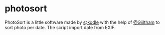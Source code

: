 # photosort

PhotoSort is a little software made by [@kodle](https://github.com/kodle) with the help of [@Giiltham](https://github.com/Giiltham) to sort photo per date. 
The script import date from EXIF.
